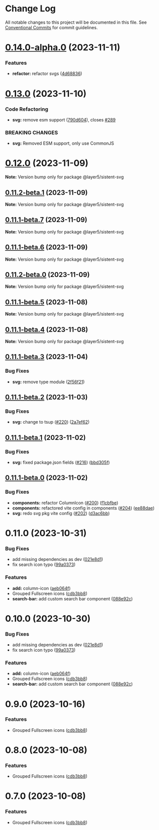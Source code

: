# Change Log

All notable changes to this project will be documented in this file.
See [Conventional Commits](https://conventionalcommits.org) for commit guidelines.

# [0.14.0-alpha.0](https://github.com/layer5io/sistent/compare/@layer5/sistent-svg@0.13.0...@layer5/sistent-svg@0.14.0-alpha.0) (2023-11-11)

### Features

- **refactor:** refactor svgs ([4d68836](https://github.com/layer5io/sistent/commit/4d688368ba0b1e9f1f43153c104a824c926b777e))

# [0.13.0](https://github.com/layer5io/sistent/compare/@layer5/sistent-svg@0.12.0...@layer5/sistent-svg@0.13.0) (2023-11-10)

### Code Refactoring

- **svg:** remove esm support ([790d604](https://github.com/layer5io/sistent/commit/790d6043631658b63f47d88db1587329421448c4)), closes [#289](https://github.com/layer5io/sistent/issues/289)

### BREAKING CHANGES

- **svg:** Removed ESM support, only use CommonJS

# [0.12.0](https://github.com/layer5io/sistent/compare/@layer5/sistent-svg@0.11.2-beta.1...@layer5/sistent-svg@0.12.0) (2023-11-09)

**Note:** Version bump only for package @layer5/sistent-svg

## [0.11.2-beta.1](https://github.com/layer5io/sistent/compare/@layer5/sistent-svg@0.11.1-beta.7...@layer5/sistent-svg@0.11.2-beta.1) (2023-11-09)

**Note:** Version bump only for package @layer5/sistent-svg

## [0.11.1-beta.7](https://github.com/layer5io/sistent/compare/@layer5/sistent-svg@0.11.1-beta.5...@layer5/sistent-svg@0.11.1-beta.7) (2023-11-09)

**Note:** Version bump only for package @layer5/sistent-svg

## [0.11.1-beta.6](https://github.com/layer5io/sistent/compare/@layer5/sistent-svg@0.11.1-beta.5...@layer5/sistent-svg@0.11.1-beta.6) (2023-11-09)

**Note:** Version bump only for package @layer5/sistent-svg

## [0.11.2-beta.0](https://github.com/layer5io/sistent/compare/@layer5/sistent-svg@0.11.1-beta.5...@layer5/sistent-svg@0.11.2-beta.0) (2023-11-09)

**Note:** Version bump only for package @layer5/sistent-svg

## [0.11.1-beta.5](https://github.com/layer5io/sistent/compare/@layer5/sistent-svg@0.11.1-beta.4...@layer5/sistent-svg@0.11.1-beta.5) (2023-11-08)

**Note:** Version bump only for package @layer5/sistent-svg

## [0.11.1-beta.4](https://github.com/layer5io/sistent/compare/@layer5/sistent-svg@0.11.1-beta.3...@layer5/sistent-svg@0.11.1-beta.4) (2023-11-08)

**Note:** Version bump only for package @layer5/sistent-svg

## [0.11.1-beta.3](https://github.com/layer5io/sistent/compare/@layer5/sistent-svg@0.11.1-beta.2...@layer5/sistent-svg@0.11.1-beta.3) (2023-11-04)

### Bug Fixes

- **svg:** remove type module ([2f56f21](https://github.com/layer5io/sistent/commit/2f56f219b5ac62b72de2a5bbac622cd1d36b8274))

## [0.11.1-beta.2](https://github.com/layer5io/sistent/compare/@layer5/sistent-svg@0.11.1-beta.1...@layer5/sistent-svg@0.11.1-beta.2) (2023-11-03)

### Bug Fixes

- **svg:** change to tsup ([#220](https://github.com/layer5io/sistent/issues/220)) ([2a7ef62](https://github.com/layer5io/sistent/commit/2a7ef62a21bcc743762eb852afcb8dc8e4d6f475))

## [0.11.1-beta.1](https://github.com/layer5io/sistent/compare/@layer5/sistent-svg@0.11.1-beta.0...@layer5/sistent-svg@0.11.1-beta.1) (2023-11-02)

### Bug Fixes

- **svg:** fixed package.json fields ([#216](https://github.com/layer5io/sistent/issues/216)) ([bbd305f](https://github.com/layer5io/sistent/commit/bbd305febc5ed44f9dbf3ae296d73aa84da10d88))

## [0.11.1-beta.0](https://github.com/layer5io/sistent/compare/@layer5/sistent-svg@0.11.0...@layer5/sistent-svg@0.11.1-beta.0) (2023-11-02)

### Bug Fixes

- **components:** refactor ColumnIcon ([#200](https://github.com/layer5io/sistent/issues/200)) ([f1cbfbe](https://github.com/layer5io/sistent/commit/f1cbfbe82709f31de5aa6717816163d7a5c1e78a))
- **components:** refactored vite config in components ([#204](https://github.com/layer5io/sistent/issues/204)) ([ee88dae](https://github.com/layer5io/sistent/commit/ee88dae5c6c897b6d47570f0ca44d3c2e4542293))
- **svg:** redo svg pkg vite config ([#202](https://github.com/layer5io/sistent/issues/202)) ([d3ac6bb](https://github.com/layer5io/sistent/commit/d3ac6bb4904b57b4b539f1335f74b65ffef3555a))

# 0.11.0 (2023-10-31)

### Bug Fixes

- add missing dependencies as dev ([021e8d1](https://github.com/layer5io/sistent/commit/021e8d1168aa48ffba3430816c6875819df416d3))
- fix search icon typo ([99a0373](https://github.com/layer5io/sistent/commit/99a03737bff9df904040906a603a750dc6a2caaf))

### Features

- **add:** column-icon ([aeb064f](https://github.com/layer5io/sistent/commit/aeb064f2190025ab37c94d4ac86d207a10949361))
- Grouped Fullscreen icons ([cdb3bb8](https://github.com/layer5io/sistent/commit/cdb3bb83bc8962543271d69395a5ae9bffbd4045))
- **search-bar:** add custom search bar component ([088e92c](https://github.com/layer5io/sistent/commit/088e92c79eaf84da04de876dada98d198ad55f99))

# 0.10.0 (2023-10-30)

### Bug Fixes

- add missing dependencies as dev ([021e8d1](https://github.com/layer5io/sistent/commit/021e8d1168aa48ffba3430816c6875819df416d3))
- fix search icon typo ([99a0373](https://github.com/layer5io/sistent/commit/99a03737bff9df904040906a603a750dc6a2caaf))

### Features

- **add:** column-icon ([aeb064f](https://github.com/layer5io/sistent/commit/aeb064f2190025ab37c94d4ac86d207a10949361))
- Grouped Fullscreen icons ([cdb3bb8](https://github.com/layer5io/sistent/commit/cdb3bb83bc8962543271d69395a5ae9bffbd4045))
- **search-bar:** add custom search bar component ([088e92c](https://github.com/layer5io/sistent/commit/088e92c79eaf84da04de876dada98d198ad55f99))

# 0.9.0 (2023-10-16)

### Features

- Grouped Fullscreen icons ([cdb3bb8](https://github.com/layer5io/sistent/commit/cdb3bb83bc8962543271d69395a5ae9bffbd4045))

# 0.8.0 (2023-10-08)

### Features

- Grouped Fullscreen icons ([cdb3bb8](https://github.com/layer5io/sistent/commit/cdb3bb83bc8962543271d69395a5ae9bffbd4045))

# 0.7.0 (2023-10-08)

### Features

- Grouped Fullscreen icons ([cdb3bb8](https://github.com/layer5io/sistent/commit/cdb3bb83bc8962543271d69395a5ae9bffbd4045))
